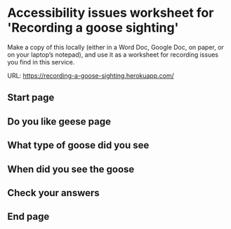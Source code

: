 # Accessibility issues worksheet for 'Recording a goose sighting'
Make a copy of this locally (either in a Word Doc, Google Doc, on paper, or on your laptop’s notepad), and use it as a worksheet for recording issues you find in this service.

URL: https://recording-a-goose-sighting.herokuapp.com/ 

## Start page



## Do you like geese page



## What type of goose did you see



## When did you see the goose



## Check your answers



## End page


